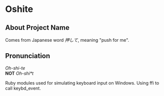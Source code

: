# Oshite

## About Project Name
Comes from Japanese word *押して*, meaning "push for me".

## Pronunciation
*Oh-shi-te*  
**NOT** *Oh-shi\*t*



Ruby modules used for simulating keyboard input on Windows. Using ffi to call keybd_event.
